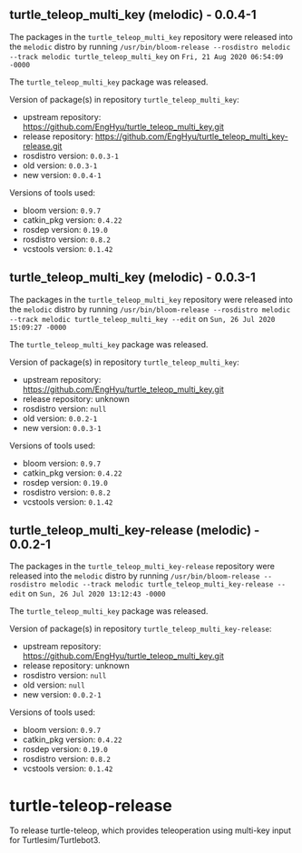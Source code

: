 ## turtle_teleop_multi_key (melodic) - 0.0.4-1

The packages in the `turtle_teleop_multi_key` repository were released into the `melodic` distro by running `/usr/bin/bloom-release --rosdistro melodic --track melodic turtle_teleop_multi_key` on `Fri, 21 Aug 2020 06:54:09 -0000`

The `turtle_teleop_multi_key` package was released.

Version of package(s) in repository `turtle_teleop_multi_key`:

- upstream repository: https://github.com/EngHyu/turtle_teleop_multi_key.git
- release repository: https://github.com/EngHyu/turtle_teleop_multi_key-release.git
- rosdistro version: `0.0.3-1`
- old version: `0.0.3-1`
- new version: `0.0.4-1`

Versions of tools used:

- bloom version: `0.9.7`
- catkin_pkg version: `0.4.22`
- rosdep version: `0.19.0`
- rosdistro version: `0.8.2`
- vcstools version: `0.1.42`


## turtle_teleop_multi_key (melodic) - 0.0.3-1

The packages in the `turtle_teleop_multi_key` repository were released into the `melodic` distro by running `/usr/bin/bloom-release --rosdistro melodic --track melodic turtle_teleop_multi_key --edit` on `Sun, 26 Jul 2020 15:09:27 -0000`

The `turtle_teleop_multi_key` package was released.

Version of package(s) in repository `turtle_teleop_multi_key`:

- upstream repository: https://github.com/EngHyu/turtle_teleop_multi_key.git
- release repository: unknown
- rosdistro version: `null`
- old version: `0.0.2-1`
- new version: `0.0.3-1`

Versions of tools used:

- bloom version: `0.9.7`
- catkin_pkg version: `0.4.22`
- rosdep version: `0.19.0`
- rosdistro version: `0.8.2`
- vcstools version: `0.1.42`


## turtle_teleop_multi_key-release (melodic) - 0.0.2-1

The packages in the `turtle_teleop_multi_key-release` repository were released into the `melodic` distro by running `/usr/bin/bloom-release --rosdistro melodic --track melodic turtle_teleop_multi_key-release --edit` on `Sun, 26 Jul 2020 13:12:43 -0000`

The `turtle_teleop_multi_key` package was released.

Version of package(s) in repository `turtle_teleop_multi_key-release`:

- upstream repository: https://github.com/EngHyu/turtle_teleop_multi_key.git
- release repository: unknown
- rosdistro version: `null`
- old version: `null`
- new version: `0.0.2-1`

Versions of tools used:

- bloom version: `0.9.7`
- catkin_pkg version: `0.4.22`
- rosdep version: `0.19.0`
- rosdistro version: `0.8.2`
- vcstools version: `0.1.42`


# turtle-teleop-release
To release turtle-teleop, which provides teleoperation using multi-key input for Turtlesim/Turtlebot3.
